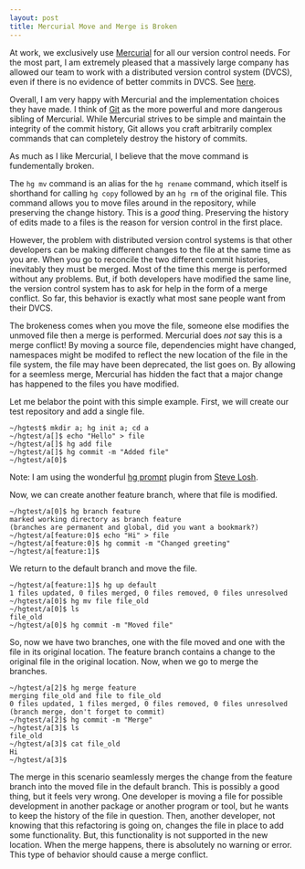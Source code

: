 ```yaml
---
layout: post
title: Mercurial Move and Merge is Broken
---
```


At work, we exclusively use [Mercurial][1] for all our version control
needs. For the most part, I am extremely pleased that a massively
large company has allowed our team to work with a distributed version
control system (DVCS), even if there is no evidence of better commits in
DVCS. See [here][2].

Overall, I am very happy with Mercurial and the implementation choices
they have made. I think of [Git][3] as the more powerful and more dangerous
sibling of Mercurial. While Mercurial strives to be simple and
maintain the integrity of the commit history, Git allows you craft
arbitrarily complex commands that can completely destroy the history
of commits. 

As much as I like Mercurial, I believe that the move command is
fundementally broken.

The `hg mv` command is an alias for the `hg rename` command, which
itself is shorthand for calling `hg copy` followed by an `hg rm` of
the original file. This command allows you to move files around in the
repository, while preserving the change history. This is a *good*
thing. Preserving the history of edits made to a files is the reason
for version control in the first place.

However, the problem with distributed version control systems is that
other developers can be making different changes to the file at the
same time as you are. When you go to reconcile the two different
commit histories, inevitably they must be merged. Most of the time
this merge is performed without any problems. But, if both developers
have modified the same line, the version control system has to ask for
help in the form of a merge conflict. So far, this behavior is exactly
what most sane people want from their DVCS.

The brokeness comes when you move the file, someone else modifies the
unmoved file then a merge is performed. Mercurial does *not* say this
is a merge conflict! By moving a source file, dependencies might have
changed, namespaces might be modifed to reflect the new location of
the file in the file system, the file may have been deprecated, the
list goes on. By allowing for a seemless merge, Mercurial has hidden
the fact that a major change has happened to the files you have
modified.

Let me belabor the point with this simple example. First, we will
create our test repository and add a single file. 

    ~/hgtest$ mkdir a; hg init a; cd a
    ~/hgtest/a[]$ echo "Hello" > file
    ~/hgtest/a[]$ hg add file
    ~/hgtest/a[]$ hg commit -m "Added file"
    ~/hgtest/a[0]$

Note: I am using the wonderful [hg prompt][4] plugin from [Steve
Losh][5].

Now, we can create another feature branch, where that file is modified. 

    ~/hgtest/a[0]$ hg branch feature
    marked working directory as branch feature
    (branches are permanent and global, did you want a bookmark?)
    ~/hgtest/a[feature:0]$ echo "Hi" > file
    ~/hgtest/a[feature:0]$ hg commit -m "Changed greeting"
    ~/hgtest/a[feature:1]$

We return to the default branch and move the file.

    ~/hgtest/a[feature:1]$ hg up default
    1 files updated, 0 files merged, 0 files removed, 0 files unresolved
    ~/hgtest/a[0]$ hg mv file file_old
    ~/hgtest/a[0]$ ls
    file_old
    ~/hgtest/a[0]$ hg commit -m "Moved file"

So, now we have two branches, one with the file moved and one with the
file in its original location. The feature branch contains a change to
the original file in the original location. Now, when we go to merge
the branches.

    ~/hgtest/a[2]$ hg merge feature 
    merging file_old and file to file_old
    0 files updated, 1 files merged, 0 files removed, 0 files unresolved
    (branch merge, don't forget to commit)
    ~/hgtest/a[2]$ hg commit -m "Merge"
    ~/hgtest/a[3]$ ls
    file_old
    ~/hgtest/a[3]$ cat file_old
    Hi
    ~/hgtest/a[3]$


The merge in this scenario seamlessly merges the change from the
feature branch into the moved file in the default branch. This is
possibly a good thing, but it feels very wrong. One developer is
moving a file for possible development in another package or another
program or tool, but he wants to keep the history of the file in
question. Then, another developer, not knowing that this refactoring
is going on, changes the file in place to add some functionality. But,
this functionality is not supported in the new location. When the
merge happens, there is absolutely no warning or error. This type of
behavior should cause a merge conflict.

[1]: http://mercurial.selenic.com/
[2]: http://tinytocs.org/vol1/papers/tinytocs-v1-wuttke.pdf
[3]: http://git-scm.com/
[4]: http://stevelosh.com/projects/hg-prompt/
[5]: http://stevelosh.com/blog/